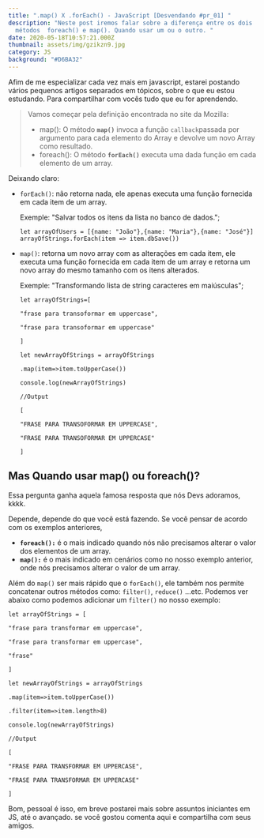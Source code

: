 ```yaml
---
title: ".map() X .forEach() - JavaScript [Desvendando #pr_01] "
description: "Neste post iremos falar sobre a diferença entre os dois
  métodos  foreach() e map(). Quando usar um ou o outro. "
date: 2020-05-18T10:57:21.000Z
thumbnail: assets/img/gzikzn9.jpg
category: JS
background: "#D6BA32"
---
```

Afim de me especializar cada vez mais em javascript, estarei postando vários pequenos artigos separados em tópicos, sobre o que eu estou estudando. Para compartilhar com vocês tudo que eu for aprendendo.

> Vamos começar pela definição encontrada no site da Mozilla:
>
> * map(): O método **`map()`** invoca a função `callback`passada por argumento para cada elemento do Array e devolve um novo Array como resultado.
> * foreach(): O método **`forEach()`** executa uma dada função em cada elemento de um array.

Deixando claro: 

* `forEach()`: não retorna nada, ele apenas executa uma função fornecida em cada item de um array. 

  Exemple: "Salvar todos os itens da lista no banco de dados.";

  `let arrayOfUsers = [{name: "João"},{name: "Maria"},{name: "José"}] arrayOfStrings.forEach(item => item.dbSave())`
* `map()`: retorna um novo array com as alterações em cada item, ele executa uma função fornecida em cada item de um array e retorna um novo array do mesmo tamanho com os itens alterados.

  Exemple: "Transformando lista de string caracteres em maiúsculas";

  `let arrayOfStrings=[`

  `"frase para transoformar em uppercase",`

  `"frase para transoformar em uppercase"`

  `]`

  `let newArrayOfStrings = arrayOfStrings`

  `.map(item=>item.toUpperCase())`

  `console.log(newArrayOfStrings)`

  `//Output`

  `[`

  `"FRASE PARA TRANSOFORMAR EM UPPERCASE",`

  `"FRASE PARA TRANSOFORMAR EM UPPERCASE"`

  `]`

## Mas Quando usar map() ou foreach()?

Essa pergunta ganha aquela famosa resposta que nós Devs adoramos, kkkk.

Depende, depende do que você está fazendo.  Se você pensar de acordo com os exemplos anteriores, 

* **`foreach():`** é o mais indicado quando nós não precisamos alterar o valor dos elementos de um array. 
* **`map():`** é o mais indicado em cenários como no nosso exemplo anterior, onde nós precisamos alterar o valor de um array.

Além do `map()` ser mais rápido que o `forEach()`, ele também nos permite concatenar outros métodos como: `filter()`, `reduce()` …etc. Podemos ver abaixo como podemos adicionar um `filter()` no nosso exemplo:

`let arrayOfStrings = [`

`"frase para transformar em uppercase",`

`"frase para transformar em uppercase",`

`"frase"`

`]`

`let newArrayOfStrings = arrayOfStrings`

`.map(item=>item.toUpperCase())`

`.filter(item=>item.length>8)`

`console.log(newArrayOfStrings)`

`//Output`

`[`

`"FRASE PARA TRANSFORMAR EM UPPERCASE",`

`"FRASE PARA TRANSFORMAR EM UPPERCASE"`

`]`

Bom, pessoal é isso, em breve postarei mais sobre assuntos iniciantes em JS, até o avançado. se você gostou comenta aqui e compartilha com seus amigos.